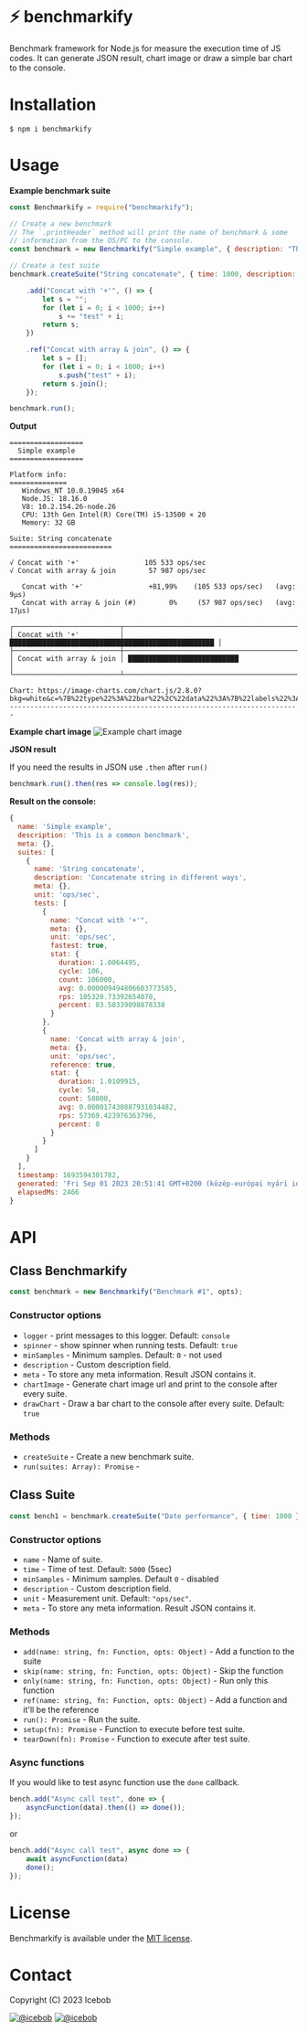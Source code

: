 # :zap: benchmarkify
Benchmark framework for Node.js for measure the execution time of JS codes. It can generate JSON result, chart image or draw a simple bar chart to the console.

# Installation
```
$ npm i benchmarkify
```

# Usage

**Example benchmark suite**
```js
const Benchmarkify = require("benchmarkify");

// Create a new benchmark
// The `.printHeader` method will print the name of benchmark & some
// information from the OS/PC to the console.
const benchmark = new Benchmarkify("Simple example", { description: "This is a common benchmark", chartImage: true }).printHeader();

// Create a test suite
benchmark.createSuite("String concatenate", { time: 1000, description: "Concatenate string in different ways" })

    .add("Concat with '+'", () => {
		let s = "";
		for (let i = 0; i < 1000; i++)
			s += "test" + i;
		return s;
	})

	.ref("Concat with array & join", () => {
		let s = [];
		for (let i = 0; i < 1000; i++)
			s.push("test" + i);
		return s.join();
	});

benchmark.run();
```

**Output**
```
==================
  Simple example
==================

Platform info:
==============
   Windows_NT 10.0.19045 x64
   Node.JS: 18.16.0
   V8: 10.2.154.26-node.26
   CPU: 13th Gen Intel(R) Core(TM) i5-13500 × 20
   Memory: 32 GB

Suite: String concatenate
=========================

√ Concat with '+'                105 533 ops/sec
√ Concat with array & join        57 987 ops/sec

   Concat with '+'                +81,99%    (105 533 ops/sec)   (avg: 9μs)
   Concat with array & join (#)        0%     (57 987 ops/sec)   (avg: 17μs)

┌──────────────────────────┬────────────────────────────────────────────────────┐
│ Concat with '+'          │ ██████████████████████████████████████████████████ │
├──────────────────────────┼────────────────────────────────────────────────────┤
│ Concat with array & join │ ███████████████████████████                        │
└──────────────────────────┴────────────────────────────────────────────────────┘

Chart: https://image-charts.com/chart.js/2.8.0?bkg=white&c=%7B%22type%22%3A%22bar%22%2C%22data%22%3A%7B%22labels%22%3A%5B%22Concat%20with%20%27%2B%27%22%2C%22Concat%20with%20array%20%26%20join%22%5D%2C%22datasets%22%3A%5B%7B%22label%22%3A%22Dataset%201%22%2C%22backgroundColor%22%3A%22rgba%2854%2C%20162%2C%20235%2C%200.5%29%22%2C%22borderColor%22%3A%22rgb%2854%2C%20162%2C%20235%29%22%2C%22borderWidth%22%3A1%2C%22data%22%3A%5B105532.65917212216%2C57986.883366982394%5D%7D%5D%7D%2C%22options%22%3A%7B%22responsive%22%3Afalse%2C%22legend%22%3A%7B%22display%22%3Afalse%2C%22position%22%3A%22top%22%7D%2C%22title%22%3A%7B%22display%22%3Atrue%2C%22text%22%3A%22String%20concatenate%7C%28ops%2Fsec%29%22%7D%2C%22layout%22%3A%7B%22padding%22%3A20%7D%7D%7D
-----------------------------------------------------------------------
```

**Example chart image**
![Example chart image](https://image-charts.com/chart.js/2.8.0?bkg=white&c=%7B%22type%22%3A%22bar%22%2C%22data%22%3A%7B%22labels%22%3A%5B%22Concat%20with%20%27%2B%27%22%2C%22Concat%20with%20array%20%26%20join%22%5D%2C%22datasets%22%3A%5B%7B%22label%22%3A%22Dataset%201%22%2C%22backgroundColor%22%3A%22rgba%2854%2C%20162%2C%20235%2C%200.5%29%22%2C%22borderColor%22%3A%22rgb%2854%2C%20162%2C%20235%29%22%2C%22borderWidth%22%3A1%2C%22data%22%3A%5B105320.73392654078%2C57369.423976363796%5D%7D%5D%7D%2C%22options%22%3A%7B%22responsive%22%3Afalse%2C%22legend%22%3A%7B%22display%22%3Afalse%2C%22position%22%3A%22top%22%7D%2C%22title%22%3A%7B%22display%22%3Atrue%2C%22text%22%3A%22String%20concatenate%7C%28ops%2Fsec%29%22%7D%2C%22layout%22%3A%7B%22padding%22%3A20%7D%7D%7D)

**JSON result**

If you need the results in JSON use `.then` after `run()`

```js
benchmark.run().then(res => console.log(res));
```

**Result on the console:**
```js
{
  name: 'Simple example',
  description: 'This is a common benchmark',
  meta: {},
  suites: [
    {
      name: 'String concatenate',
      description: 'Concatenate string in different ways',
      meta: {},
      unit: 'ops/sec',
      tests: [
        {
          name: "Concat with '+'",
          meta: {},
          unit: 'ops/sec',
          fastest: true,
          stat: {
            duration: 1.0064495,
            cycle: 106,
            count: 106000,
            avg: 0.000009494806603773585,
            rps: 105320.73392654078,
            percent: 83.58339098878338
          }
        },
        {
          name: 'Concat with array & join',
          meta: {},
          unit: 'ops/sec',
          reference: true,
          stat: {
            duration: 1.0109915,
            cycle: 58,
            count: 58000,
            avg: 0.000017430887931034482,
            rps: 57369.423976363796,
            percent: 0
          }
        }
      ]
    }
  ],
  timestamp: 1693594301782,
  generated: 'Fri Sep 01 2023 20:51:41 GMT+0200 (közép-európai nyári idő)',
  elapsedMs: 2466
}
```

# API

## Class Benchmarkify

```js
const benchmark = new Benchmarkify("Benchmark #1", opts);
```

### Constructor options
* `logger` - print messages to this logger. Default: `console`
* `spinner` - show spinner when running tests. Default: `true`
* `minSamples` - Minimum samples. Default: `0` - not used
* `description` - Custom description field.
* `meta` - To store any meta information. Result JSON contains it.
* `chartImage` - Generate chart image url and print to the console after every suite.
* `drawChart` - Draw a bar chart to the console after every suite. Default: `true`

### Methods
* `createSuite` - Create a new benchmark suite.
* `run(suites: Array): Promise` - 

## Class Suite

```js
const bench1 = benchmark.createSuite("Date performance", { time: 1000 });
```

### Constructor options
* `name` - Name of suite.
* `time` - Time of test. Default: `5000` (5sec)
* `minSamples` - Minimum samples. Default `0` - disabled
* `description` - Custom description field.
* `unit` - Measurement unit. Default: `"ops/sec"`.
* `meta` - To store any meta information. Result JSON contains it.

### Methods
* `add(name: string, fn: Function, opts: Object)` - Add a function to the suite
* `skip(name: string, fn: Function, opts: Object)` - Skip the function
* `only(name: string, fn: Function, opts: Object)` - Run only this function
* `ref(name: string, fn: Function, opts: Object)` - Add a function and it'll be the reference
* `run(): Promise` - Run the suite.
* `setup(fn): Promise` - Function to execute before test suite.
* `tearDown(fn): Promise` - Function to execute after test suite.

### Async functions
If you would like to test async function use the `done` callback.

```js
bench.add("Async call test", done => {
    asyncFunction(data).then(() => done());
});
```

or 

```js
bench.add("Async call test", async done => {
    await asyncFunction(data)
    done();
});
```

# License
Benchmarkify is available under the [MIT license](https://tldrlegal.com/license/mit-license).

# Contact

Copyright (C) 2023 Icebob

[![@icebob](https://img.shields.io/badge/github-icebob-green.svg)](https://github.com/icebob) [![@icebob](https://img.shields.io/badge/twitter-Icebobcsi-blue.svg)](https://twitter.com/Icebobcsi)
